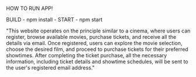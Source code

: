 HOW TO RUN APP!

BUILD - npm install -  START - npm start

"This website operates on the principle similar to a cinema, where users can register, browse available movies, purchase tickets, and receive all the details via email. Once registered, users can explore the movie selection, choose the desired film, and proceed to purchase tickets for their preferred showtimes. After completing the ticket purchase, all the necessary information, including ticket details and showtime schedules, will be sent to the user's registered email address."
